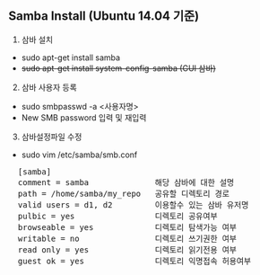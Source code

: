 ## Samba Install (Ubuntu 14.04 기준)
   
1. 삼바 설치
  * sudo apt-get install samba
  * ~~sudo apt-get install system-config-samba (GUI 삼바)~~   

2. 삼바 사용자 등록
  * sudo smbpasswd -a <사용자명>
  * New SMB password 입력 및 재입력 


3. 삼바설정파일 수정
  * sudo vim /etc/samba/smb.conf 
  <pre>
  [samba]                      
  comment = samba              해당 삼바에 대한 설명
  path = /home/samba/my_repo   공유할 디렉토리 경로 
  valid users = d1, d2         이용할수 있는 삼바 유저명
  pulbic = yes                 디렉토리 공유여부 
  browseable = yes             디렉토리 탐색가능 여부 
  writable = no                디렉토리 쓰기권한 여부 
  read only = yes              디렉토리 읽기전용 여부 
  guest ok = yes               디렉토리 익명접속 허용여부
  </pre>

                 
